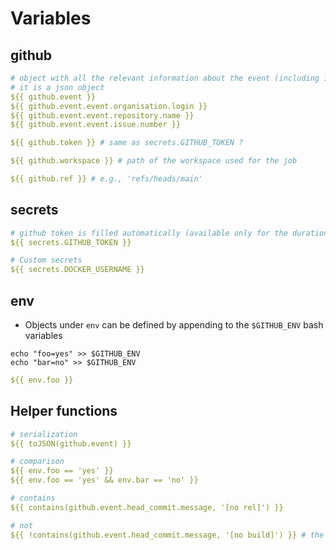 # Variables

## github

```yaml
# object with all the relevant information about the event (including its name)
# it is a json object
${{ github.event }}
${{ github.event.event.organisation.login }}
${{ github.event.event.repository.name }}
${{ github.event.event.issue.number }}
```

```yaml
${{ github.token }} # same as secrets.GITHUB_TOKEN ?
```

```yaml
${{ github.workspace }} # path of the workspace used for the job
```

```yaml
${{ github.ref }} # e.g., 'refs/heads/main'
```

## secrets

```yaml
# github token is filled automatically (available only for the duration of the run)
${{ secrets.GITHUB_TOKEN }}

# Custom secrets
${{ secrets.DOCKER_USERNAME }}
```

## env

- Objects under `env` can be defined by appending to the `$GITHUB_ENV` bash variables

```shell
echo "foo=yes" >> $GITHUB_ENV
echo "bar=no" >> $GITHUB_ENV
```

```yaml
${{ env.foo }}
```

## Helper functions

```yaml
# serialization
${{ toJSON(github.event) }}

# comparison
${{ env.foo == 'yes' }}
${{ env.foo == 'yes' && env.bar == 'no' }}

# contains
${{ contains(github.event.head_commit.message, '[no rel]') }}

# not
${{ !contains(github.event.head_commit.message, '[no build]') }} # the commit doesn't have a build
```
